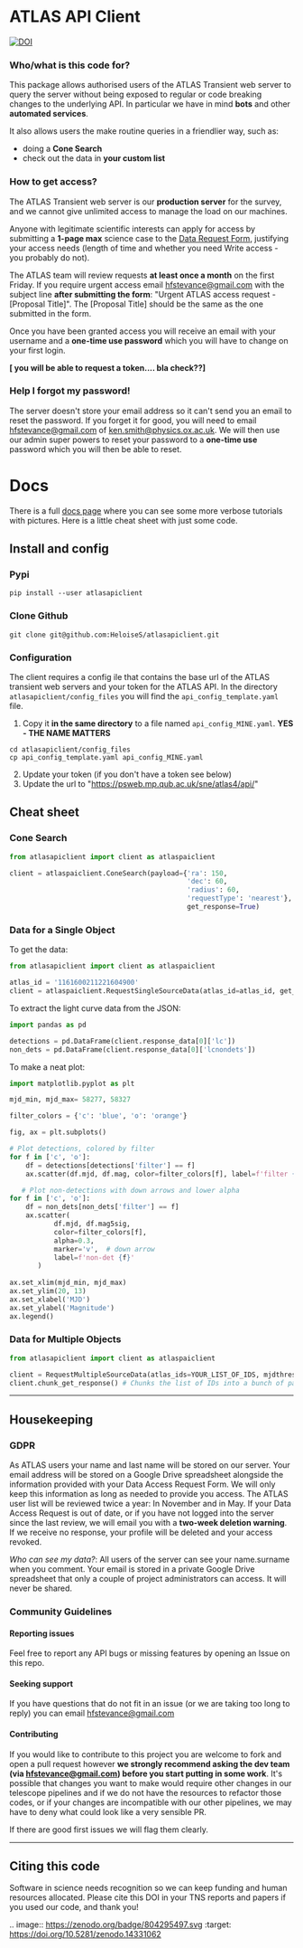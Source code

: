 # ATLAS API Client

[![DOI](https://zenodo.org/badge/804295497.svg)](https://doi.org/10.5281/zenodo.14331062)


### Who/what is this code for?
This package allows authorised users of the ATLAS Transient web server to
query the server without being exposed to regular or code breaking changes to the underlying API.
In particular we have in mind **bots** and other **automated services**.

It also allows users the make routine queries in a friendlier way, such as:
* doing a **Cone Search**
* check out the data in **your custom list**

### How to get access?
The ATLAS Transient web server is our **production server** for the survey, and we
cannot give unlimited access to manage the load on our machines.

Anyone with legitimate scientific interests can apply for access by submitting a **1-page max** science case
to the [Data Request Form](https://forms.gle/Jvy18eejkvxmcN2f6), justifying your access needs
(length of time and whether you need Write access - you probably do not).

The ATLAS team will review requests **at least once a month** on the first Friday.
If you require urgent access email hfstevance@gmail.com with the subject line **after submitting the form**:
"Urgent ATLAS access request - [Proposal Title]". The [Proposal Title] should be the same as the one
submitted in the form.

Once you have been granted access you will receive an email with your username and
a **one-time use password** which you will have to change on your first login.

**[ you will be able to request a token.... bla check??]**

### Help I forgot my password!
The server doesn't store your email address so it can't send you an email to reset the password.
If you forget it for good, you will need to email hfstevance@gmail.com of ken.smith@physics.ox.ac.uk.
We will then use our admin super powers to reset your password to a **one-time use** password
which you will then be able to reset.

# Docs
There is a full [docs page](https://heloises.github.io/atlasapiclient/index.html) where you can
see some more verbose tutorials with pictures.
Here is a little cheat sheet with just some code.

## Install and config

### Pypi
```
pip install --user atlasapiclient
```

### Clone Github
```
git clone git@github.com:HeloiseS/atlasapiclient.git
```

### Configuration
The client requires a config ile that contains the base url of the ATLAS transient web servers and your token for the ATLAS API.
In the directory `atlasapiclient/config_files` you will find the `api_config_template.yaml` file.
1) Copy it **in the same directory** to a file named `api_config_MINE.yaml`. **YES - THE NAME MATTERS**
```
cd atlasapiclient/config_files
cp api_config_template.yaml api_config_MINE.yaml
```
2) Update your token (if you don't have a token see below)
3) Update the url to "https://psweb.mp.qub.ac.uk/sne/atlas4/api/"




## Cheat sheet

### Cone Search

``` python
from atlasapiclient import client as atlaspaiclient

client = atlaspaiclient.ConeSearch(payload={'ra': 150,
                                            'dec': 60,
                                            'radius': 60,
                                            'requestType': 'nearest'},
                                            get_response=True)
```


### Data for a Single Object

To get the data:

```python
from atlasapiclient import client as atlaspaiclient

atlas_id = '1161600211221604900'
client = atlaspaiclient.RequestSingleSourceData(atlas_id=atlas_id, get_response=True)
```

To extract the light curve data from the JSON:

```python
import pandas as pd 

detections = pd.DataFrame(client.response_data[0]['lc'])
non_dets = pd.DataFrame(client.response_data[0]['lcnondets'])
```

To make a neat plot:

```python
import matplotlib.pyplot as plt

mjd_min, mjd_max= 58277, 58327

filter_colors = {'c': 'blue', 'o': 'orange'}

fig, ax = plt.subplots()

# Plot detections, colored by filter
for f in ['c', 'o']:
    df = detections[detections['filter'] == f]
    ax.scatter(df.mjd, df.mag, color=filter_colors[f], label=f'filter {f}')

   # Plot non-detections with down arrows and lower alpha
for f in ['c', 'o']:
    df = non_dets[non_dets['filter'] == f]
    ax.scatter(
           df.mjd, df.mag5sig,
           color=filter_colors[f],
           alpha=0.3,
           marker='v',  # down arrow
           label=f'non-det {f}'
       )
    
ax.set_xlim(mjd_min, mjd_max)
ax.set_ylim(20, 13)
ax.set_xlabel('MJD')
ax.set_ylabel('Magnitude')
ax.legend()
```

### Data for Multiple Objects

```python
from atlasapiclient import client as atlaspaiclient

client = RequestMultipleSourceData(atlas_ids=YOUR_LIST_OF_IDS, mjdthreshold = LOWER_MJD_THRESHOLD)
client.chunk_get_response() # Chunks the list of IDs into a bunch of payloads and colates the responses.
```

---

## Housekeeping

### GDPR
As ATLAS users your name and last name will be stored on our server.
Your email address will be stored on a Google Drive spreadsheet alongside the information
provided with your Data Access Request Form.
We will only keep this information as long as needed to provide you access.
The ATLAS user list will be reviewed twice a year: In November and in May.
If your Data Access Request is out of date, or if you have not logged into the server since the last review,
we will email you with a **two-week deletion warning**. If we receive no response,
your profile will be deleted and your access revoked.

*Who can see my data?*:
All users of the server can see your name.surname when you comment.
Your email is stored in a private Google Drive spreadsheet that only a couple of project administrators
can access. It will never be shared.


###  Community Guidelines

#### Reporting issues 
Feel free to report any API bugs or missing features by opening an Issue
on this repo. 

#### Seeking support 
 If you have questions that do not fit in an issue (or we are 
 taking too long to reply) you can email hfstevance@gmail.com

#### Contributing
If you would like to contribute to this project you are welcome to
fork and open a pull request however **we strongly recommend asking
the dev team (via hfstevance@gmail.com) before you start putting 
in some work**. It's possible that changes you want to make would 
require other changes in our telescope pipelines and if we do not have 
the resources to refactor those codes, or if your changes are incompatible 
with our other pipelines, we may have to deny what could look like 
a very sensible PR. 

If there are good first issues we will flag them clearly.

---

## Citing this code

Software in science needs recognition so we can keep funding and human
resources allocated.
Please cite this DOI in your TNS reports and papers if you used our code, and thank you!

.. image:: https://zenodo.org/badge/804295497.svg
  :target: https://doi.org/10.5281/zenodo.14331062


